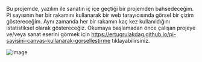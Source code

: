 Bu projemde, yazılım ile sanatın iç içe geçtiği bir projemden bahsedeceğim. Pi sayısının her bir rakamını kullanarak bir web tarayıcısında görsel bir çizim göstereceğim. Aynı zamanda her bir rakamın kaç kez kullanıldığını istatistiksel olarak göstereceğiz. Okumaya başlamadan önce çalışan projeye ve/veya sanat eserini görmek için https://ertugrulakdag.github.io/pi-sayisini-canvas-kullanarak-gorsellestirme tıklayabilirsiniz.

![image](https://github.com/user-attachments/assets/81c7b2bb-d6e1-4c99-a48e-c0cc4f0de022)
